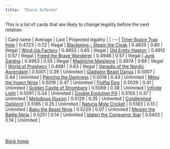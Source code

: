 ```yaml
---
title:  "Disco Inferno"
---
```


This is a list of cards that are likely to change legality before the next rotation.

| Card name | Average | Last | Projected legality |
| :-- |
[Time-Space Trap Hole](https://db.ygoprodeck.com/card/?search=Time-Space%20Trap%20Hole) | 0.4723 | 0.72 | Illegal |
[Blackwing - Steam the Cloak](https://db.ygoprodeck.com/card/?search=Blackwing%20-%20Steam%20the%20Cloak) | 0.4825 | 0.80 | Illegal |
[Wind-Up Factory](https://db.ygoprodeck.com/card/?search=Wind-Up%20Factory) | 0.4853 | 0.65 | Illegal |
[Old Entity Hastorr](https://db.ygoprodeck.com/card/?search=Old%20Entity%20Hastorr) | 0.4912 | 0.57 | Illegal |
[Freed the Brave Wanderer](https://db.ygoprodeck.com/card/?search=Freed%20the%20Brave%20Wanderer) | 0.4946 | 0.57 | Illegal |
[Junk Gardna](https://db.ygoprodeck.com/card/?search=Junk%20Gardna) | 0.4953 | 0.55 | Illegal |
[Madolche Magileine](https://db.ygoprodeck.com/card/?search=Madolche%20Magileine) | 0.4974 | 0.66 | Illegal |
[World of Prophecy](https://db.ygoprodeck.com/card/?search=World%20of%20Prophecy) | 0.4981 | 0.63 | Illegal |
[Vanadis of the Nordic Ascendant](https://db.ygoprodeck.com/card/?search=Vanadis%20of%20the%20Nordic%20Ascendant) | 0.5001 | 0.39 | Unlimited |
[Gladiator Beast Darius](https://db.ygoprodeck.com/card/?search=Gladiator%20Beast%20Darius) | 0.5007 | 0.44 | Unlimited |
[Piercing the Darkness](https://db.ygoprodeck.com/card/?search=Piercing%20the%20Darkness) | 0.5018 | 0.43 | Unlimited |
[Mitsu the Insect Ninja](https://db.ygoprodeck.com/card/?search=Mitsu%20the%20Insect%20Ninja) | 0.5019 | 0.47 | Unlimited |
[Fluffal Dog](https://db.ygoprodeck.com/card/?search=Fluffal%20Dog) | 0.5039 | 0.41 | Unlimited |
[Golden Castle of Stromberg](https://db.ygoprodeck.com/card/?search=Golden%20Castle%20of%20Stromberg) | 0.5069 | 0.38 | Unlimited |
[Infinite Light](https://db.ygoprodeck.com/card/?search=Infinite%20Light) | 0.5091 | 0.34 | Unlimited |
[Double Evolution Pill](https://db.ygoprodeck.com/card/?search=Double%20Evolution%20Pill) | 0.5105 | 0.37 | Unlimited |
[Melodious Illusion](https://db.ygoprodeck.com/card/?search=Melodious%20Illusion) | 0.5129 | 0.35 | Unlimited |
[Condemned Darklord](https://db.ygoprodeck.com/card/?search=Condemned%20Darklord) | 0.5165 | 0.25 | Unlimited |
[Naturia Mole Cricket](https://db.ygoprodeck.com/card/?search=Naturia%20Mole%20Cricket) | 0.5183 | 0.13 | Unlimited |
[Baku the Beast Ninja](https://db.ygoprodeck.com/card/?search=Baku%20the%20Beast%20Ninja) | 0.5229 | 0.07 | Unlimited |
[Meizen the Battle Ninja](https://db.ygoprodeck.com/card/?search=Meizen%20the%20Battle%20Ninja) | 0.5251 | 0.14 | Unlimited |
[Idaten the Conqueror Star](https://db.ygoprodeck.com/card/?search=Idaten%20the%20Conqueror%20Star) | 0.5402 | 0.14 | Unlimited |

<br>

###### [Back home](index)